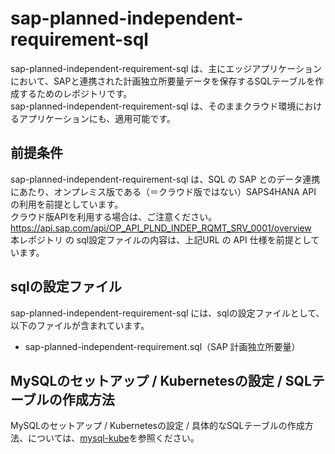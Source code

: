 # sap-planned-independent-requirement-sql  

sap-planned-independent-requirement-sql は、主にエッジアプリケーションにおいて、SAPと連携された計画独立所要量データを保存するSQLテーブルを作成するためのレポジトリです。  
sap-planned-independent-requirement-sql は、そのままクラウド環境におけるアプリケーションにも、適用可能です。  

## 前提条件  
sap-planned-independent-requirement-sql は、SQL の SAP とのデータ連携にあたり、オンプレミス版である（＝クラウド版ではない）SAPS4HANA API の利用を前提としています。  
クラウド版APIを利用する場合は、ご注意ください。  
https://api.sap.com/api/OP_API_PLND_INDEP_RQMT_SRV_0001/overview      
本レポジトリ の sql設定ファイルの内容は、上記URL の API 仕様を前提としています。    

## sqlの設定ファイル

sap-planned-independent-requirement-sql には、sqlの設定ファイルとして、以下のファイルが含まれています。  

* sap-planned-independent-requirement.sql（SAP 計画独立所要量）


## MySQLのセットアップ / Kubernetesの設定 / SQLテーブルの作成方法

MySQLのセットアップ / Kubernetesの設定 / 具体的なSQLテーブルの作成方法、については、[mysql-kube](https://github.com/latonaio/mysql-kube)を参照ください。